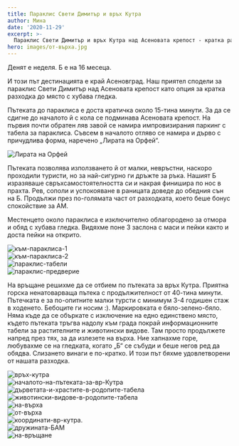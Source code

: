 ```yaml
---
title: Параклис Свети Димитър и връх Кутра
author: Мина
date: '2020-11-29'
excerpt: >-
  Параклис Свети Димитър и връх Кутра над Асеновата крепост - кратка разходка с хубави гледки
hero: images/от-върха.jpg
---
```

Денят е неделя. Б е на 16 месеца.

И този път дестинацията е край Асеновград. Наш приятел сподели за параклис Свети Димитър над Асеновата крепост като опция за кратка разходка до място с хубава гледка.

Пътеката до параклиса е доста кратичка около 15-тина минути. За да се сдигне до началото й с кола се подминава Асеновата крепост. На първия почти обратен ляв завой се намира импровизирания паркинг с табела за параклиса. Съвсем в началото отляво се намира и дърво с причудлива форма, наречено „Лирата на Орфей“. 

<div className="Image__Small">
  <img
    src="./images/lirata-na-orfey.jpg"
    title="Лирата на Орфей"
    alt="Лирата на Орфей"
  />
</div>

Пътеката позволява използването й от малки, невръстни, наскоро проходили туристи, но за най-сигурно ги дръжте за ръка. Нашият Б изразяваше свръхсамостоятелността си и накрая финишира по нос в прахта. Рев, сополи и успокояване в раницата доведе до обедния сън на Б. Продължи през по-голямата част от разходката, което беше бонус спокойствие за АМ.

Местенцето около параклиса е изключително облагородено за отмора и обяд с хубава гледка. Видяхме поне 3 заслона с маси и пейки както и доста пейки на открито.

<div className="Image__Small">
  <img src="./images/към-параклиса-1.jpg" title="Към параклиса 1" alt="към-параклиса-1"/>
</div>

<div className="Image__Small">
   <img src="./images/към-параклиса-2.jpg" title="Към параклиса 2" alt="към-параклиса-2"/>
</div>

<div className="Image__Small">
   <img src="./images/параклис-табели.jpg" title="Табели пред параклиса" alt="параклис-табели"/>
</div>

<div className="Image__Small">
   <img src="./images/параклис-предверие.jpg" title="Предверието на параклиса" alt="параклис-предверие"/>
</div>

На връщане решихме да се отбием по пътеката за връх Кутра. Приятна горска ненатоварваща пътека с продължителност от 40-тина минути. Пътечката е за по-опитните малки турсти с минимум 3-4 годишен стаж в ходенето. Бебоците ги носим :). Маркировката е бяло-зелено-бяло. Няма къде да се объркате с изключение на едно единствено място, където пътеката тръгва надолу към града покрай информационните табели за растителните и животински видове. Там просто продължете напред през тях, за да излезете на върха. Ние хапнахме горе, любувахме се на гледката, когато „Б“ се събуди и беше негов ред да обядва. Слизането винаги е по-кратко. И този път бяхме удовлетворени от нашата разходка.

<div className="Image__Small">
   <img src="./images/връх-кутра.jpg" title="Връх Кутра отдолу" alt="връх-кутра"/>
</div>

<div className="Image__Small">
   <img src="./images/началото-на-пътеката-за-вр-Кутра.jpg" title="Началото на пътеката за връх Кутра" alt="началото-на-пътеката-за-вр-Кутра"/>
</div>

<div className="Image__Small">
   <img src="./images/дърветата-и-храстите-в-родопите-табела.jpg" title="Табела дървета и храсти в Родопите" alt="дърветата-и-храстите-в-родопите-табела"/>
</div>

<div className="Image__Small">
   <img src="./images/животински-видове-в-родопите-табела.jpg" title="Табела животински видове в Родопите" alt="животински-видове-в-родопите-табела"/>
</div>

<div className="Image__Small">
   <img src="./images/на-върха.jpg" title="На върха" alt="на-върха"/>
</div>

<div className="Image__Medium">
   <img src="./images/от-върха.jpg" title="Гледката от връх Кутра" alt="от-върха"/>
</div>

<div className="Image__Small">
   <img src="./images/координати-вр-кутра.jpg" title="Координати на връх Кутра" alt="координати-вр-кутра."/>
</div>

<div className="Image__Small">
   <img src="./images/дружината-БАМ.jpg" title="Дружината БАМ" alt="дружината-БАМ"/>
</div>

<div className="Image__Small">
   <img src="./images/на-връщане.jpg" title="На връщане с усмивка" alt="на-връщане"/>
</div>
